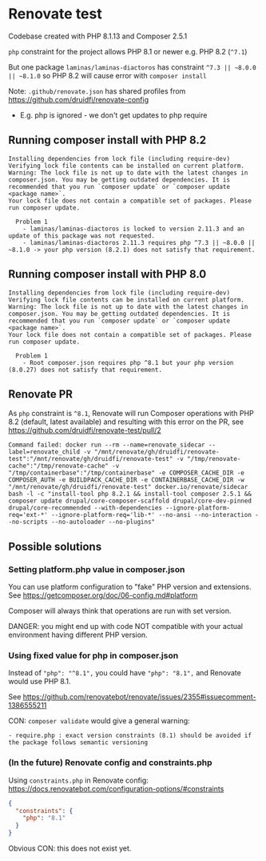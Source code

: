# Renovate test

Codebase created with PHP 8.1.13 and Composer 2.5.1

`php` constraint for the project allows PHP 8.1 or newer e.g. PHP 8.2 (`^7.1`)

But one package `laminas/laminas-diactoros` has constraint `^7.3 || ~8.0.0 || ~8.1.0` so PHP 8.2 will cause error
with `composer install`

Note: `.github/renovate.json` has shared profiles from https://github.com/druidfi/renovate-config

- E.g. php is ignored - we don't get updates to php require

## Running composer install with PHP 8.2 

``` shell
Installing dependencies from lock file (including require-dev)
Verifying lock file contents can be installed on current platform.
Warning: The lock file is not up to date with the latest changes in composer.json. You may be getting outdated dependencies. It is recommended that you run `composer update` or `composer update <package name>`.
Your lock file does not contain a compatible set of packages. Please run composer update.

  Problem 1
    - laminas/laminas-diactoros is locked to version 2.11.3 and an update of this package was not requested.
    - laminas/laminas-diactoros 2.11.3 requires php ^7.3 || ~8.0.0 || ~8.1.0 -> your php version (8.2.1) does not satisfy that requirement.
```

## Running composer install with PHP 8.0

``` shell
Installing dependencies from lock file (including require-dev)
Verifying lock file contents can be installed on current platform.
Warning: The lock file is not up to date with the latest changes in composer.json. You may be getting outdated dependencies. It is recommended that you run `composer update` or `composer update <package name>`.
Your lock file does not contain a compatible set of packages. Please run composer update.

  Problem 1
    - Root composer.json requires php ^8.1 but your php version (8.0.27) does not satisfy that requirement.
```

## Renovate PR

As `php` constraint is `^8.1`, Renovate will run Composer operations with PHP 8.2 (default, latest available) and
resulting with this error on the PR, see https://github.com/druidfi/renovate-test/pull/2

``` shell
Command failed: docker run --rm --name=renovate_sidecar --label=renovate_child -v "/mnt/renovate/gh/druidfi/renovate-test":"/mnt/renovate/gh/druidfi/renovate-test" -v "/tmp/renovate-cache":"/tmp/renovate-cache" -v "/tmp/containerbase":"/tmp/containerbase" -e COMPOSER_CACHE_DIR -e COMPOSER_AUTH -e BUILDPACK_CACHE_DIR -e CONTAINERBASE_CACHE_DIR -w "/mnt/renovate/gh/druidfi/renovate-test" docker.io/renovate/sidecar bash -l -c "install-tool php 8.2.1 && install-tool composer 2.5.1 && composer update drupal/core-composer-scaffold drupal/core-dev-pinned drupal/core-recommended --with-dependencies --ignore-platform-req='ext-*' --ignore-platform-req='lib-*' --no-ansi --no-interaction --no-scripts --no-autoloader --no-plugins"
```

## Possible solutions

### Setting platform.php value in composer.json

You can use platform configuration to "fake" PHP version and extensions. See https://getcomposer.org/doc/06-config.md#platform

Composer will always think that operations are run with set version.

DANGER: you might end up with code NOT compatible with your actual environment having different PHP version.

### Using fixed value for php in composer.json

Instead of `"php": "^8.1",` you could have `"php": "8.1",` and Renovate would use PHP 8.1.

See https://github.com/renovatebot/renovate/issues/2355#issuecomment-1386555211

CON: `composer validate` would give a general warning:

```
- require.php : exact version constraints (8.1) should be avoided if the package follows semantic versioning
```

### (In the future) Renovate config and constraints.php

Using `constraints.php` in Renovate config: https://docs.renovatebot.com/configuration-options/#constraints

``` json
{
  "constraints": {
    "php": "8.1"
  }
}
```

Obvious CON: this does not exist yet.
